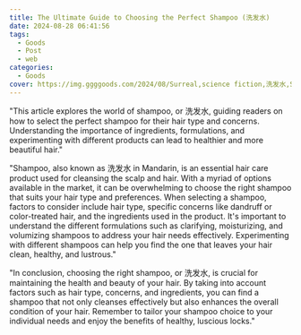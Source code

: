 ```yaml
---
title: The Ultimate Guide to Choosing the Perfect Shampoo (洗发水)
date: 2024-08-28 06:41:56
tags:
  - Goods
  - Post
  - web
categories:
  - Goods
cover: https://img.ggggoods.com/2024/08/Surreal,science fiction,洗发水,Shampoo,technology,tech,diagrams,renderings,colors_20240830_00001_.png
---
```


"This article explores the world of shampoo, or 洗发水, guiding readers on how to select the perfect shampoo for their hair type and concerns. Understanding the importance of ingredients, formulations, and experimenting with different products can lead to healthier and more beautiful hair."

"Shampoo, also known as 洗发水 in Mandarin, is an essential hair care product used for cleansing the scalp and hair. With a myriad of options available in the market, it can be overwhelming to choose the right shampoo that suits your hair type and preferences. When selecting a shampoo, factors to consider include hair type, specific concerns like dandruff or color-treated hair, and the ingredients used in the product. It's important to understand the different formulations such as clarifying, moisturizing, and volumizing shampoos to address your hair needs effectively. Experimenting with different shampoos can help you find the one that leaves your hair clean, healthy, and lustrous."

"In conclusion, choosing the right shampoo, or 洗发水, is crucial for maintaining the health and beauty of your hair. By taking into account factors such as hair type, concerns, and ingredients, you can find a shampoo that not only cleanses effectively but also enhances the overall condition of your hair. Remember to tailor your shampoo choice to your individual needs and enjoy the benefits of healthy, luscious locks."
